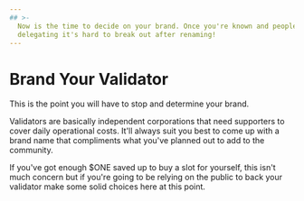```yaml
---
## >-
  Now is the time to decide on your brand. Once you're known and people start
  delegating it's hard to break out after renaming!
---
```


# Brand Your Validator

This is the point you will have to stop and determine your brand.

Validators are basically independent corporations that need supporters to cover daily operational costs. It'll always suit you best to come up with a brand name that compliments what you've planned out to add to the community.

If you've got enough $ONE saved up to buy a slot for yourself, this isn't much concern but if you're going to be relying on the public to back your validator make some solid choices here at this point.

